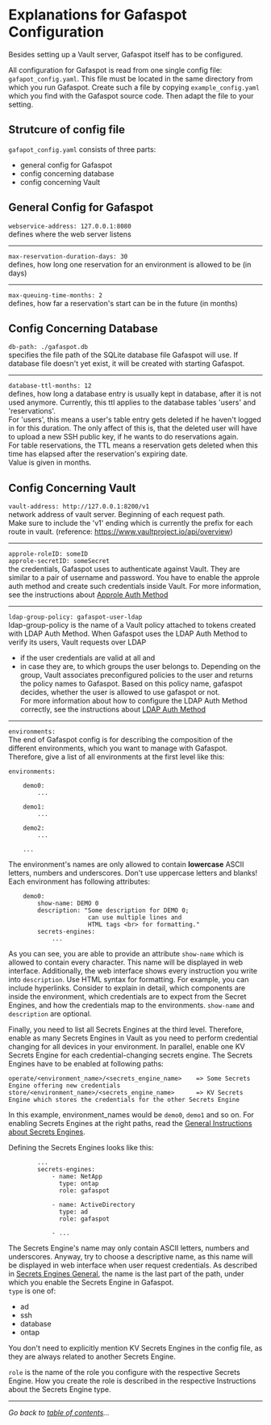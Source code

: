 # Explanations for Gafaspot Configuration
Besides setting up a Vault server, Gafaspot itself has to be configured.

All configuration for Gafaspot is read from one single config file: `gafapot_config.yaml`.
This file must be located in the same directory from which you run Gafaspot.
Create such a file by copying `example_config.yaml` which you find with the Gafaspot source code. Then adapt the file to your setting.

## Strutcure of config file
`gafapot_config.yaml` consists of three parts:

* general config for Gafaspot
* config concerning database
* config concerning Vault

## General Config for Gafaspot
`webservice-address: 127.0.0.1:8080`  
defines where the web server listens
___
`max-reservation-duration-days: 30`  
defines, how long one reservation for an environment is allowed to be (in days)
___
`max-queuing-time-months: 2`  
defines, how far a reservation's start can be in the future (in months)

## Config Concerning Database
`db-path: ./gafaspot.db`  
specifies the file path of the SQLite database file Gafaspot will use. If database file doesn't yet exist, it will be created with starting Gafaspot.
___
`database-ttl-months: 12`  
defines, how long a database entry is usually kept in database, after it is not used anymore. Currently, this ttl applies to the database tables 'users' and 'reservations'.  
For 'users', this means a user's table entry gets deleted if he haven't logged in for this duration. The only affect of this is, that the deleted user will have to upload a new SSH public key, if he wants to do reservations again.  
For table reservations, the TTL means a reservation gets deleted when this time has elapsed after the reservation's expiring date.  
Value is given in months.  

## Config Concerning Vault
`vault-address: http://127.0.0.1:8200/v1`  
network address of vault server. Beginning of each request path.  
Make sure to include the 'v1' ending which is currently the prefix for each route in vault. (reference: https://www.vaultproject.io/api/overview)
___
`approle-roleID: someID`  
`approle-secretID: someSecret`  
the credentials, Gafaspot uses to authenticate against Vault. They are similar to a pair of username and password. You have to enable the approle auth method and create such credentials inside Vault.
For more information, see the instructions about [Approle Auth Method](doc/auth_approle.md)  
___
`ldap-group-policy: gafaspot-user-ldap`  
ldap-group-policy is the name of a Vault policy attached to tokens created with LDAP Auth Method. When Gafaspot uses the LDAP Auth Method to verify its users, Vault requests over LDAP
* if the user credentials are valid at all and
* in case they are, to which groups the user belongs to.
Depending on the group, Vault associates preconfigured policies to the user and returns the policy names to Gafaspot. Based on this policy name, gafaspot decides, whether the user is allowed to use gafaspot or not.  
For more information about how to configure the LDAP Auth Method correctly, see the instructions about [LDAP Auth Method](doc/auth_ldap.md)
___
`environments:`  
The end of Gafaspot config is for describing the composition of the different environments, which you want to manage with Gafaspot. Therefore, give a list of all environments at the first level like this:

    environments:

        demo0:
            ...

        demo1:
            ...

        demo2:
            ...

        ...
The environment's names are only allowed to contain **lowercase** ASCII letters, numbers and underscores. Don't use uppercase letters and blanks!  
Each environment has following attributes: 

        demo0:
            show-name: DEMO 0
            description: "Some description for DEMO 0;
                          can use multiple lines and
                          HTML tags <br> for formatting."
            secrets-engines:
                ...
As you can see, you are able to provide an attribute `show-name` which is allowed to contain every character. This name will be displayed in web interface. Additionally, the web interface shows every instruction you write into `description`. Use HTML syntax for formatting. For example, you can include hyperlinks. Consider to explain in detail, which components are inside the environment, which credentials are to expect from the Secret Engines, and how the credentials map to the environments. `show-name` and `description` are optional.

Finally, you need to list all Secrets Engines at the third level. Therefore, enable as many Secrets Engines in Vault as you need to perform credential changing for all devices in your environment. In parallel, enable one KV Secrets Engine for each credential-changing secrets engine. The Secrets Engines have to be enabled at following paths:

    operate/<environment_name>/<secrets_engine_name>    => Some Secrets Engine offering new credentials
    store/<environment_name>/<secrets_engine_name>      => KV Secrets Engine which stores the credentials for the other Secrets Engine
In this example, environment_names would be `demo0`, `demo1` and so on. For enabling Secrets Engines at the right paths, read the [General Instructions about Secrets Engines](secengs_general.md).

Defining the Secrets Engines looks like this:

            ...
            secrets-engines:
                - name: NetApp
                  type: ontap
                  role: gafaspot
                
                - name: ActiveDirectory
                  type: ad
                  role: gafaspot

                - ...
The Secrets Engine's name may only contain ASCII letters, numbers and underscores. Anyway, try to choose a descriptive name, as this name will be displayed in web interface when user request credentials. As described in [Secrets Engines General](secengs_general.md), the name is the last part of the path, under which you enable the Secrets Engine in Gafaspot.  
`type` is one of:
* ad
* ssh
* database
* ontap

You don't need to explicitly mention KV Secrets Engines in the config file, as they are always related to another Secrets Engine.

`role` is the name of the role you configure with the respective Secrets Engine. How you create the role is described in the respective Instructions about the Secrets Engine type.

---
*Go back to [table of contents](README.md)...*